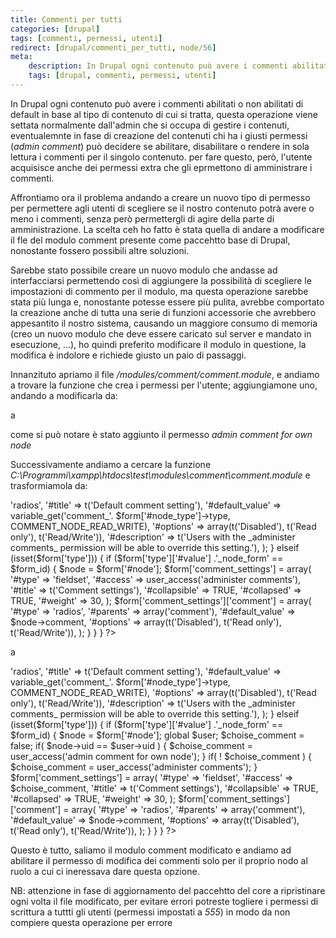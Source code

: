 ```yaml
---
title: Commenti per tutti
categories: [drupal]
tags: [commenti, permessi, utenti]
redirect: [drupal/commenti_per_tutti, node/56]
meta:
    description: In Drupal ogni contenuto può avere i commenti abilitati o non abilitati di default in base al tipo di contenuto di cui si tratta, questa operazione viene settata normalmente dall'admin che si occupa di gestire i contenuti, eventualemnte in fase di creazione del contenuti chi ha i giusti permessi (<em>admin comment</em>) può decidere se abilitare, disabilitare o rendere in sola lettura i commenti per il singolo contenuto. per fare questo, però, l'utente acquisisce anche dei permessi extra che gli eprmettono di amministrare i commenti.
    tags: [drupal, commenti, permessi, utenti]
---
```

In Drupal ogni contenuto può avere i commenti abilitati o non abilitati di default in base al tipo di contenuto di cui si tratta, questa operazione viene settata normalmente dall'admin che si occupa di gestire i contenuti, eventualemnte in fase di creazione del contenuti chi ha i giusti permessi (_admin comment_) può decidere se abilitare, disabilitare o rendere in sola lettura i commenti per il singolo contenuto. per fare questo, però, l'utente acquisisce anche dei permessi extra che gli eprmettono di amministrare i commenti.

Affrontiamo ora il problema andando a creare un nuovo tipo di permesso per permettere agli utenti di scegliere se il nostro contenuto potrà avere o meno i commenti, senza però permettergli di agire della parte di amministrazione. La scelta ceh ho fatto è stata quella di andare a modificare il fle del modulo comment presente come paccehtto base di Drupal, nonostante fossero possibili altre soluzioni.

Sarebbe stato possibile creare un nuovo modulo che andasse ad interfacciarsi permettendo così di aggiungere la possibilità di scegliere le impostazioni di commento per il modulo, ma questa operazione sarebbe stata più lunga e, nonostante potesse essere più pulita, avrebbe comportato la creazione anche di tutta una serie di funzioni accessorie che avrebbero appesantito il nostro sistema, causando un maggiore consumo di memoria (creo un nuovo modulo che deve essere caricato sul server e mandato in esecuzione, ...), ho quindi preferito modificare il modulo in questione, la modifica è indolore e richiede giusto un paio di passaggi.

Innanzituto apriamo il file _/modules/comment/comment.module_, e andiamo a trovare la funzione che crea i permessi per l'utente; aggiungiamone uno, andando a modificarla da:
<?php
**
 * Implementation of hook_perm().
 */
function comment_perm() {
  return array('access comments',
    'post comments',
    'administer comments',
    'post comments without approval'
  );
}
?>a
<?php
**
 * Implementation of hook_perm().
 */
function comment_perm() {
  return array('access comments',
    'post comments',
    'administer comments',
    'post comments without approval',
    'admin comment for own node'
  );
}
?>
come si può notare è stato aggiunto il permesso _admin comment for own node_

Successivamente andiamo a cercare la funzione _C:\Programmi\xampp\htdocs\test\modules\comment\comment.module_ e trasformiamola da:
<?php
function comment_form_alter($form_id, &$form) {
  if ($form_id == 'node_type_form' && isset($form['identity']['type'])) {
    $form['workflow']['comment'] = array(
      '#type' => 'radios',
      '#title' => t('Default comment setting'),
      '#default_value' => variable_get('comment_'. $form['#node_type']->type, COMMENT_NODE_READ_WRITE),
      '#options' => array(t('Disabled'), t('Read only'), t('Read/Write')),
      '#description' => t('Users with the _administer comments_ permission will be able to override this setting.'),
    );
  }
  elseif (isset($form['type'])) {
    if ($form['type']['#value'] .'_node_form' == $form_id) {
      $node = $form['#node'];
      $form['comment_settings'] = array(
        '#type' => 'fieldset',
        '#access' => user_access('administer comments'),
        '#title' => t('Comment settings'),
        '#collapsible' => TRUE,
        '#collapsed' => TRUE,
        '#weight' => 30,
      );
      $form['comment_settings']['comment'] = array(
        '#type' => 'radios',
        '#parents' => array('comment'),
        '#default_value' => $node->comment,
        '#options' => array(t('Disabled'), t('Read only'), t('Read/Write')),
      );
    }
  }
}
?>
a
<?php
function comment_form_alter($form_id, &$form) {
  if ($form_id == 'node_type_form' && isset($form['identity']['type'])) {
    $form['workflow']['comment'] = array(
      '#type' => 'radios',
      '#title' => t('Default comment setting'),
      '#default_value' => variable_get('comment_'. $form['#node_type']->type, COMMENT_NODE_READ_WRITE),
      '#options' => array(t('Disabled'), t('Read only'), t('Read/Write')),
      '#description' => t('Users with the _administer comments_ permission will be able to override this setting.'),
    );
  }
  elseif (isset($form['type'])) {
    if ($form['type']['#value'] .'_node_form' == $form_id) {
      $node = $form['#node'];
      global $user;
      $choise_comment = false;
      if( $node->uid == $user->uid ) {
        $choise_comment = user_access('admin comment for own node');
      }
      if( ! $choise_comment ) {
        $choise_comment = user_access('administer comments');
      }
      $form['comment_settings'] = array(
        '#type' => 'fieldset',
        '#access' => $choise_comment,
        '#title' => t('Comment settings'),
        '#collapsible' => TRUE,
        '#collapsed' => TRUE,
        '#weight' => 30,
      );
      $form['comment_settings']['comment'] = array(
        '#type' => 'radios',
        '#parents' => array('comment'),
        '#default_value' => $node->comment,
        '#options' => array(t('Disabled'), t('Read only'), t('Read/Write')),
      );
    }
  }
}
?>

Questo è tutto, saliamo il modulo comment modificato e andiamo ad abilitare il permesso di modifica dei commenti solo per il proprio nodo al ruolo a cui ci ineressava dare questa opzione.

NB: attenzione in fase di aggiornamento del paccehtto del core a ripristinare ogni volta il file modificato, per evitare errori potreste togliere i permessi di scrittura a tuttti gli utenti (permessi impostati a _555_) in modo da non compiere questa operazione per errore
